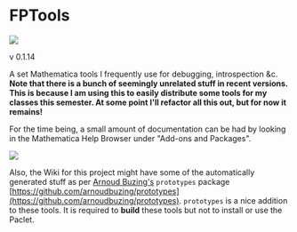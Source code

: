 # FPTools

![](icon.png)

v 0.1.14

A set Mathematica tools I frequently use for debugging, introspection &c.
**Note that there is a bunch of seemingly unrelated stuff in recent versions. This is because I am using this to easily distribute some tools for my classes this semester. At some point I'll refactor all this out, but for now it remains!**

For the time being, a small amount of documentation can be had by looking in the Mathematica Help Browser under "Add-ons and Packages".

![](docs.png)

Also, the Wiki for this project might have some of the automatically generated stuff as per [Arnoud Buzing's](https://github.com/arnoudbuzing) `prototypes` package [https://github.com/arnoudbuzing/prototypes](https://github.com/arnoudbuzing/prototypes). `prototypes` is a nice addition to these tools. It is required to **build** these tools but not to install or use the Paclet. 